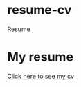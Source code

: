 # resume-cv
Resume
# My resume
[Click here to see my cv](https://islomnumanovuz.github.io/resume-cv/)
